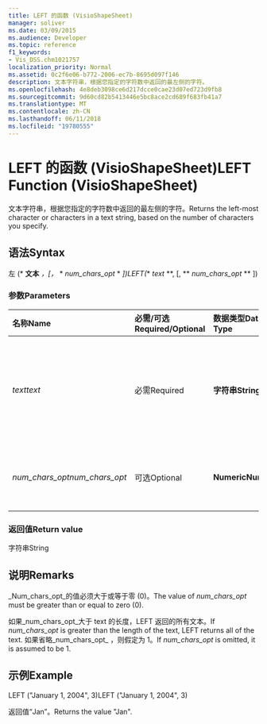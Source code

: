 ```yaml
---
title: LEFT 的函数 (VisioShapeSheet)
manager: soliver
ms.date: 03/09/2015
ms.audience: Developer
ms.topic: reference
f1_keywords:
- Vis_DSS.chm1021757
localization_priority: Normal
ms.assetid: 0c2f6e06-b772-2006-ec7b-8695d097f146
description: 文本字符串，根据您指定的字符数中返回的最左侧的字符。
ms.openlocfilehash: 4e8deb3098ce6d217dcce0cae23d07ed723d9fb8
ms.sourcegitcommit: 9d60cd82b5413446e5bc8ace2cd689f683fb41a7
ms.translationtype: MT
ms.contentlocale: zh-CN
ms.lasthandoff: 06/11/2018
ms.locfileid: "19780555"
---
```

# <a name="left-function-visioshapesheet"></a><span data-ttu-id="d85c2-103">LEFT 的函数 (VisioShapeSheet)</span><span class="sxs-lookup"><span data-stu-id="d85c2-103">LEFT Function (VisioShapeSheet)</span></span>

<span data-ttu-id="d85c2-104">文本字符串，根据您指定的字符数中返回的最左侧的字符。</span><span class="sxs-lookup"><span data-stu-id="d85c2-104">Returns the left-most character or characters in a text string, based on the number of characters you specify.</span></span>
  
## <a name="syntax"></a><span data-ttu-id="d85c2-105">语法</span><span class="sxs-lookup"><span data-stu-id="d85c2-105">Syntax</span></span>

<span data-ttu-id="d85c2-106">左 (* **文本** *，[，* * *num_chars_opt* * *])</span><span class="sxs-lookup"><span data-stu-id="d85c2-106">LEFT(** *text* **, [, ** *num_chars_opt* ** ])</span></span> 
  
### <a name="parameters"></a><span data-ttu-id="d85c2-107">参数</span><span class="sxs-lookup"><span data-stu-id="d85c2-107">Parameters</span></span>

|<span data-ttu-id="d85c2-108">**名称**</span><span class="sxs-lookup"><span data-stu-id="d85c2-108">**Name**</span></span>|<span data-ttu-id="d85c2-109">**必需/可选**</span><span class="sxs-lookup"><span data-stu-id="d85c2-109">**Required/Optional**</span></span>|<span data-ttu-id="d85c2-110">**数据类型**</span><span class="sxs-lookup"><span data-stu-id="d85c2-110">**Data Type**</span></span>|<span data-ttu-id="d85c2-111">**说明**</span><span class="sxs-lookup"><span data-stu-id="d85c2-111">**Description**</span></span>|
|:-----|:-----|:-----|:-----|
| <span data-ttu-id="d85c2-112">_text_</span><span class="sxs-lookup"><span data-stu-id="d85c2-112">_text_</span></span> <br/> |<span data-ttu-id="d85c2-113">必需</span><span class="sxs-lookup"><span data-stu-id="d85c2-113">Required</span></span>  <br/> |<span data-ttu-id="d85c2-114">**字符串**</span><span class="sxs-lookup"><span data-stu-id="d85c2-114">**String**</span></span> <br/> |<span data-ttu-id="d85c2-115">包含要提取的字符的文本字符串。</span><span class="sxs-lookup"><span data-stu-id="d85c2-115">The text string that contains the characters you want to extract.</span></span>  <br/> |
| <span data-ttu-id="d85c2-116">_num_chars_opt_</span><span class="sxs-lookup"><span data-stu-id="d85c2-116">_num_chars_opt_</span></span> <br/> |<span data-ttu-id="d85c2-117">可选</span><span class="sxs-lookup"><span data-stu-id="d85c2-117">Optional</span></span>  <br/> |<span data-ttu-id="d85c2-118">**Numeric**</span><span class="sxs-lookup"><span data-stu-id="d85c2-118">**Numeric**</span></span> <br/> |<span data-ttu-id="d85c2-119">要提取的字符数。</span><span class="sxs-lookup"><span data-stu-id="d85c2-119">The number of characters you want to extract.</span></span>  <br/> |
   
### <a name="return-value"></a><span data-ttu-id="d85c2-120">返回值</span><span class="sxs-lookup"><span data-stu-id="d85c2-120">Return value</span></span>

<span data-ttu-id="d85c2-121">字符串</span><span class="sxs-lookup"><span data-stu-id="d85c2-121">String</span></span>
  
## <a name="remarks"></a><span data-ttu-id="d85c2-122">说明</span><span class="sxs-lookup"><span data-stu-id="d85c2-122">Remarks</span></span>

<span data-ttu-id="d85c2-123">_Num_chars_opt_的值必须大于或等于零 (0)。</span><span class="sxs-lookup"><span data-stu-id="d85c2-123">The value of  _num_chars_opt_ must be greater than or equal to zero (0).</span></span> 
  
<span data-ttu-id="d85c2-124">如果_num_chars_opt_大于 text 的长度，LEFT 返回的所有文本。</span><span class="sxs-lookup"><span data-stu-id="d85c2-124">If  _num_chars_opt_ is greater than the length of the text, LEFT returns all of the text.</span></span> <span data-ttu-id="d85c2-125">如果省略_num_chars_opt_ ，则假定为 1。</span><span class="sxs-lookup"><span data-stu-id="d85c2-125">If  _num_chars_opt_ is omitted, it is assumed to be 1.</span></span> 
  
## <a name="example"></a><span data-ttu-id="d85c2-126">示例</span><span class="sxs-lookup"><span data-stu-id="d85c2-126">Example</span></span>

<span data-ttu-id="d85c2-127">LEFT ("January 1, 2004", 3)</span><span class="sxs-lookup"><span data-stu-id="d85c2-127">LEFT ("January 1, 2004", 3)</span></span> 
  
<span data-ttu-id="d85c2-128">返回值“Jan”。</span><span class="sxs-lookup"><span data-stu-id="d85c2-128">Returns the value "Jan".</span></span> 
  

